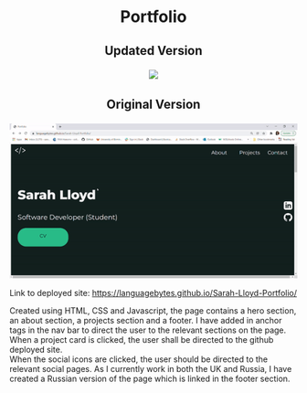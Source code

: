 # <p align = "center"> Portfolio </p>


## <p align = "center"> Updated Version </p>

<p align = "center"> 
<img src="Images/screenshot2.gif"/> 
</p>

## <p align = "center">  Original Version </p>
<p align = "center"> 
<img src="Images/screenshot.gif"/> 
</p>


Link to deployed site: https://languagebytes.github.io/Sarah-Lloyd-Portfolio/

   Created using HTML, CSS and Javascript, the page contains a hero section, an about section, a projects section and a footer. I have added in anchor tags in the nav bar to direct the user to the relevant sections on the page. 
   When a project card is clicked, the user shall be directed to the github deployed site.  
   When the social icons are clicked, the user should be directed to the relevant social pages. 
   As I currently work in both the UK and Russia, I have created a Russian version of the page which is linked in the footer section. 




